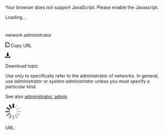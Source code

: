 Your browser does not support JavaScript. Please enable the Javascript.

Loading...

# 

network administrator

![Copy URL](network-administrator_files/Copy.png)
Copy URL

![Download](network-administrator_files/Download.png)

Download topic

Use only to specifically refer to the administrator of networks. In general, use *administrator* or *system administrator* unless you must specify a particular kind.

See also [administrator, admin](https://worldready.cloudapp.net/Styleguide/Read?id=2700&topicid=32359)

![In progress](network-administrator_files/activity-large.gif)

URL :
